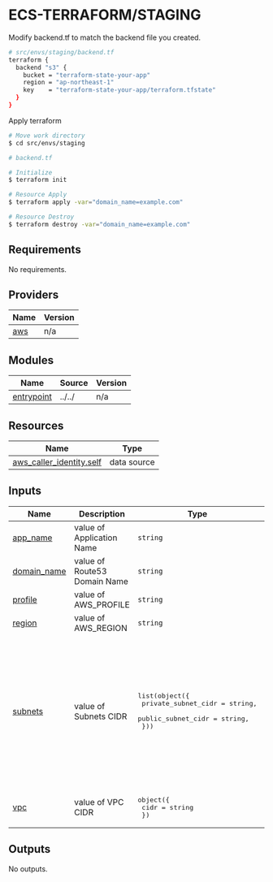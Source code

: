 # ECS-TERRAFORM/STAGING

Modify backend.tf to match the backend file you created.

```bash
# src/envs/staging/backend.tf
terraform {
  backend "s3" {
    bucket = "terraform-state-your-app"
    region = "ap-northeast-1"
    key    = "terraform-state-your-app/terraform.tfstate"
  }
}
```

Apply terraform

```bash
# Move work directory
$ cd src/envs/staging

# backend.tf

# Initialize
$ terraform init

# Resource Apply
$ terraform apply -var="domain_name=example.com"

# Resource Destroy
$ terraform destroy -var="domain_name=example.com"
```

<!-- BEGIN_TF_DOCS -->
## Requirements

No requirements.

## Providers

| Name | Version |
|------|---------|
| <a name="provider_aws"></a> [aws](#provider\_aws) | n/a |

## Modules

| Name | Source | Version |
|------|--------|---------|
| <a name="module_entrypoint"></a> [entrypoint](#module\_entrypoint) | ../../ | n/a |

## Resources

| Name | Type |
|------|------|
| [aws_caller_identity.self](https://registry.terraform.io/providers/hashicorp/aws/latest/docs/data-sources/caller_identity) | data source |

## Inputs

| Name | Description | Type | Default | Required |
|------|-------------|------|---------|:--------:|
| <a name="input_app_name"></a> [app\_name](#input\_app\_name) | value of Application Name | `string` | `"your-app"` | no |
| <a name="input_domain_name"></a> [domain\_name](#input\_domain\_name) | value of Route53 Domain Name | `string` | n/a | yes |
| <a name="input_profile"></a> [profile](#input\_profile) | value of AWS\_PROFILE | `string` | `"default"` | no |
| <a name="input_region"></a> [region](#input\_region) | value of AWS\_REGION | `string` | `"ap-northeast-1"` | no |
| <a name="input_subnets"></a> [subnets](#input\_subnets) | value of Subnets CIDR | <pre>list(object({<br>    private_subnet_cidr = string,<br>    public_subnet_cidr  = string,<br>  }))</pre> | <pre>[<br>  {<br>    "private_subnet_cidr": "10.0.0.0/24",<br>    "public_subnet_cidr": "10.0.1.0/26"<br>  },<br>  {<br>    "private_subnet_cidr": "10.0.2.0/24",<br>    "public_subnet_cidr": "10.0.3.0/26"<br>  },<br>  {<br>    "private_subnet_cidr": "10.0.4.0/24",<br>    "public_subnet_cidr": "10.0.5.0/26"<br>  }<br>]</pre> | no |
| <a name="input_vpc"></a> [vpc](#input\_vpc) | value of VPC CIDR | <pre>object({<br>    cidr = string<br>  })</pre> | <pre>{<br>  "cidr": "10.0.0.0/20"<br>}</pre> | no |

## Outputs

No outputs.
<!-- END_TF_DOCS -->